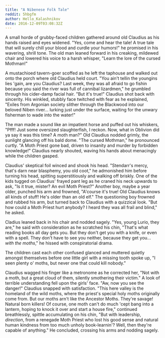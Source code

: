 ```yaml
---
title: "A Nibenese Folk Tale"
reddit: 5hbgfm
author: Hello_Kalashnikov
date: 2016-12-09T03:08:32Z
---
```


A small horde of grubby-faced children gathered around old Claudius as his hands raised and eyes widened. "Yes, come and hear the tale! A true tale that will surely chill your blood and curdle your humors!" he promised in his wavering, shrill tone. The old man leaned forward in his creaking, mildewed chair and lowered his voice to a harsh whisper, "Learn the lore of the cursed Mothman!"

A mustachioed tavern-goer scoffed as he left the taphouse and walked out onto the porch where old Claudius held court. "You ain't tellin the youngins lies 'gain, are you Claudius? Last week, they was all afraid to go fishin because you said the river was full of cannibal lizardmen," he grumbled through his cider-damp facial hair.
"But it's true!" Claudius shot back with sincerity. His winkled, stubbly face twitched with fear as he explained, "Exiles from Argonian society slither through the Blackwood into our beloved Niben river... lurking just under the surface, waiting for the unwary fisherman to wade into the water!"

The man made a sound like an impatient horse and puffed out his whiskers, "Pfff! Just some oversized slaughterfish, I reckon. Now, what in Oblivion did ya say it was this time? A moth man?"
Old Claudius nodded grimly, the sunlight glancing off his bald dome. "The cursed Mothman," he pronounced curtly. "A Moth Priest gone bad, driven to insanity and murder by forbidden knowledge!" Claudius nearly shouted, waving his hands about menacingly while the children gasped. 

Claudius' skeptical foil winced and shook his head. "Stendarr's mercy, that's darn near blasphemy, you old coot," he admonished him before turning his head, spitting superstitiously and walking off briskly. 
One of the kids tugged on Claudius' frayed pant leg as he craned his neck upwards to ask, "Is it true, mister? An evil Moth Priest?" Another boy, maybe a year older, punched his arm and frowned, "A'course it's true! Old Claudius knows all kinds of stuff! He's older than an old elf." The questioning boy frowned and rubbed his arm, but turned back to Claudius with a quizzical look. "But how could a Moth Priest hurt anybody? I heard they was all frail and blind," he asked.

Cladius leaned back in his chair and nodded sagely. "Yes, young Lurio, they are," he said with consideration as he scratched his chin, "That's what reading books all day gets you. But they don't get you with a knife, or even with a spell. They don't have to see you neither, because they get you... *with the moths*," he hissed with conspiratorial drama.

The children cast each other confused glanced and muttered quietly amongst themselves before one little girl with a missing tooth spoke up, "I seen plenty o' moths, but never one that could kill nobody."

Claudius wagged his finger like a metronome as he corrected her, "Not with a moth, but a great cloud of them, silently smothering their victim." A look of terrible understanding fell upon the girls' face. "Aw, now you see the danger!" Claudius snapped with satisfaction. "This here valley is the homeland of the wild moths, where the priest's special holy moths originally come from. But our moths arn't like the Ancestor Moths. They're savage! Natural born killers! Of course, one moth can't do much 'cept bang into a lantern, hoping to knock it over  and start a house fire," continued breathlessly, spittle accumulating on his chin, "But with leadership, *direction*, from a renegade Moth Priest who lost his good sense and natural human kindness from too much unholy book-learnin'? Well, then they're capable of anything." He concluded, crossing his arms and nodding sagely. 

